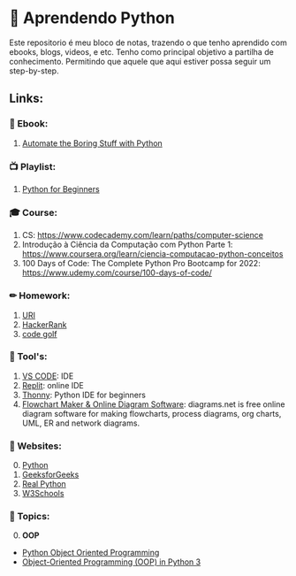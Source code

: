 # 🚀 Aprendendo Python

Este repositorio é meu bloco de notas, trazendo o que tenho aprendido com ebooks, blogs, videos, e etc.
Tenho como principal objetivo a partilha de conhecimento. Permitindo que aquele que aqui estiver possa seguir um step-by-step.


## Links:

### 📖 Ebook:
1. [Automate the Boring Stuff with Python](https://automatetheboringstuff.com/)

### 📺 Playlist:
1. [Python for Beginners](https://www.youtube.com/watch?v=jFCNu1-Xdsw&list=PLlrxD0HtieHhS8VzuMCfQD4uJ9yne1mE6)

### 🎓 Course:
1. CS: https://www.codecademy.com/learn/paths/computer-science
2. Introdução à Ciência da Computação com Python Parte 1: https://www.coursera.org/learn/ciencia-computacao-python-conceitos
3. 100 Days of Code: The Complete Python Pro Bootcamp for 2022: https://www.udemy.com/course/100-days-of-code/

### ✏ Homework:
1. [URI](https://www.urionlinejudge.com.br/)
2. [HackerRank](https://www.hackerrank.com/)
3. [code golf](https://code.golf/)

### 🔨 Tool's:
1. [VS CODE](https://code.visualstudio.com): IDE
2. [Replit](https://replit.com/): online IDE
3. [Thonny](https://thonny.org/): Python IDE for beginners
4. [Flowchart Maker & Online Diagram Software](https://app.diagrams.net/): diagrams.net is free online diagram software for making flowcharts, process diagrams, org charts, UML, ER and network diagrams.


### 🤖 Websites:
0. [Python](https://docs.python.org/3/tutorial)
1. [GeeksforGeeks](https://www.geeksforgeeks.org/python-programming-language/?ref=grb)
2. [Real Python](https://realpython.com/)
3. [W3Schools](https://www.w3schools.com/python/)

### 🧠 Topics:
0. **OOP**
  * [Python Object Oriented Programming](https://www.programiz.com/python-programming/object-oriented-programming)
  * [Object-Oriented Programming (OOP) in Python 3](https://realpython.com/python3-object-oriented-programming/)
